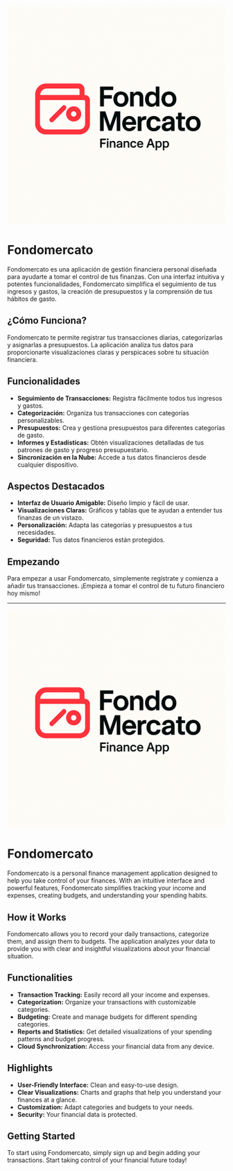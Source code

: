![Logo de Fondomercato](public/icons/fondomercatologo.png)

# Fondomercato

Fondomercato es una aplicación de gestión financiera personal diseñada para ayudarte a tomar el control de tus finanzas. Con una interfaz intuitiva y potentes funcionalidades, Fondomercato simplifica el seguimiento de tus ingresos y gastos, la creación de presupuestos y la comprensión de tus hábitos de gasto.

## ¿Cómo Funciona?

Fondomercato te permite registrar tus transacciones diarias, categorizarlas y asignarlas a presupuestos. La aplicación analiza tus datos para proporcionarte visualizaciones claras y perspicaces sobre tu situación financiera.

## Funcionalidades

*   **Seguimiento de Transacciones:** Registra fácilmente todos tus ingresos y gastos.
*   **Categorización:** Organiza tus transacciones con categorías personalizables.
*   **Presupuestos:** Crea y gestiona presupuestos para diferentes categorías de gasto.
*   **Informes y Estadísticas:** Obtén visualizaciones detalladas de tus patrones de gasto y progreso presupuestario.
*   **Sincronización en la Nube:** Accede a tus datos financieros desde cualquier dispositivo.

## Aspectos Destacados

*   **Interfaz de Usuario Amigable:** Diseño limpio y fácil de usar.
*   **Visualizaciones Claras:** Gráficos y tablas que te ayudan a entender tus finanzas de un vistazo.
*   **Personalización:** Adapta las categorías y presupuestos a tus necesidades.
*   **Seguridad:** Tus datos financieros están protegidos.

## Empezando

Para empezar a usar Fondomercato, simplemente regístrate y comienza a añadir tus transacciones. ¡Empieza a tomar el control de tu futuro financiero hoy mismo!

***

![Fondomercato Logo](public/icons/fondomercatologo.png)

# Fondomercato

Fondomercato is a personal finance management application designed to help you take control of your finances. With an intuitive interface and powerful features, Fondomercato simplifies tracking your income and expenses, creating budgets, and understanding your spending habits.

## How it Works

Fondomercato allows you to record your daily transactions, categorize them, and assign them to budgets. The application analyzes your data to provide you with clear and insightful visualizations about your financial situation.

## Functionalities

*   **Transaction Tracking:** Easily record all your income and expenses.
*   **Categorization:** Organize your transactions with customizable categories.
*   **Budgeting:** Create and manage budgets for different spending categories.
*   **Reports and Statistics:** Get detailed visualizations of your spending patterns and budget progress.
*   **Cloud Synchronization:** Access your financial data from any device.

## Highlights

*   **User-Friendly Interface:** Clean and easy-to-use design.
*   **Clear Visualizations:** Charts and graphs that help you understand your finances at a glance.
*   **Customization:** Adapt categories and budgets to your needs.
*   **Security:** Your financial data is protected.

## Getting Started

To start using Fondomercato, simply sign up and begin adding your transactions. Start taking control of your financial future today!